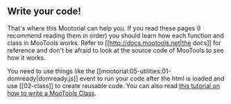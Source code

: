 Write your code!
----------------

That's where this Mootorial can help you. If you read these pages (I recommend reading them in order) you should learn how each function and class in MooTools works. Refer to [[http://docs.mootools.net|the docs]] for reference and don't be afraid to look at the source code of MooTools to see how it works.

You need to use things like the [[mootorial:05-utilities:01-domready|domready.js]] event to run your code after the html is loaded and use [[02-class]] to create reusable code. You can also read [this tutorial on how to write a MooTools Class](http://foo).

